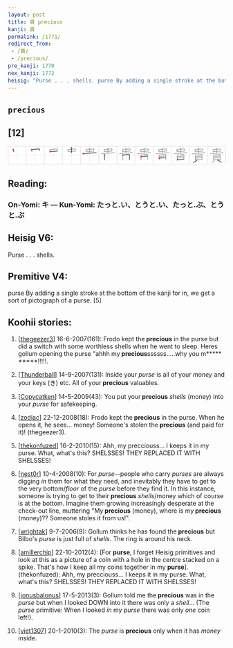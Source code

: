 ```yaml
---
layout: post
title: 貴 precious
kanji: 貴
permalink: /1771/
redirect_from:
 - /貴/
 - /precious/
pre_kanji: 1770
nex_kanji: 1772
heisig: "Purse . . . shells. purse By adding a single stroke at the bottom of the kanji for in, we get a sort of pictograph of a purse. [5]"
---
```


## `precious`

## [12]

<div class="stroke"><img src="../images/E8B2B4.png" /></div>

## Reading:

### On-Yomi: キ &mdash; Kun-Yomi: たっと.い、とうと.い、たっと.ぶ、とうと.ぶ

## Heisig V6:

Purse . . . shells.

## Premitive V4:

purse By adding a single stroke at the bottom of the kanji for in, we get a sort of pictograph of a purse. [5]

## Koohii stories:

1) [<a href="http://kanji.koohii.com/profile/thegeezer3">thegeezer3</a>] 16-6-2007(161): Frodo kept the<strong> precious</strong> in the purse but did a switch with some worthless shells when he went to sleep. Heres gollum opening the purse &quot;ahhh my<strong> precious</strong>ssssss.....why you m*****<em> </em>*****!!!!!.

2) [<a href="http://kanji.koohii.com/profile/Thunderball">Thunderball</a>] 14-9-2007(131): Inside your <em>purse</em> is all of your <em>money</em> and your keys (き) etc. All of your<strong> precious</strong> valuables.

3) [<a href="http://kanji.koohii.com/profile/Copycatken">Copycatken</a>] 14-5-2009(43): You put your<strong> precious</strong> <em>shells</em> (money) into your <em>purse</em> for safekeeping.

4) [<a href="http://kanji.koohii.com/profile/zodiac">zodiac</a>] 22-12-2008(18): Frodo kept the<strong> precious</strong> in the purse. When he opens it, he sees... money! Someone&#039;s stolen the<strong> precious</strong> (and paid for it)! (thegeezer3).

5) [<a href="http://kanji.koohii.com/profile/thekonfuzed">thekonfuzed</a>] 16-2-2010(15): Ahh, my precciouss... I keeps it in my purse. What, what&#039;s this? SHELSSES! THEY REPLACED IT WITH SHELSSES!

6) [<a href="http://kanji.koohii.com/profile/nest0r">nest0r</a>] 10-4-2008(10): For <em>purse</em>--people who carry <em>purses</em> are always digging <em>in</em> them for what they need, and inevitably they have to get to the very bottom/<em>floor</em> of the <em>purse</em> before they find it. In this instance, someone is trying to get to their<strong> precious</strong> <em>shells</em>/money which of course is at the bottom. Imagine them growing increasingly desperate at the check-out line, muttering &quot;My<strong> precious</strong> (money), where is my<strong> precious</strong> (money)?? Someone stoles it from us!&quot;.

7) [<a href="http://kanji.koohii.com/profile/wrightak">wrightak</a>] 9-7-2006(9): Gollum thinks he has found the<strong> precious</strong> but Bilbo&#039;s <em>purse</em> is just full of <em>shells</em>. The ring is around his neck.

8) [<a href="http://kanji.koohii.com/profile/amillerchip">amillerchip</a>] 22-10-2012(4): [For <strong>purse</strong>, I forget Heisig primitives and look at this as a picture of a coin with a hole in the centre stacked on a spike. That&#039;s how I keep all my coins together in my <strong>purse</strong>]. (thekonfuzed): Ahh, my precciouss... I keeps it in my purse. What, what&#039;s this? SHELSSES! THEY REPLACED IT WITH SHELSSES!

9) [<a href="http://kanji.koohii.com/profile/jonusbalonus">jonusbalonus</a>] 17-5-2013(3): Gollum told me the<strong> precious</strong> was in the <em>purse</em> but when I looked DOWN into it there was only a <em>shell</em>... (The <em>purse</em> primitive: When I looked <em>in</em> my <em>purse</em> there was only <em>one</em> coin left!).

10) [<a href="http://kanji.koohii.com/profile/viet1307">viet1307</a>] 20-1-2010(3): The <em>purse</em> is<strong> precious</strong> only when it has <em>money</em> inside.
